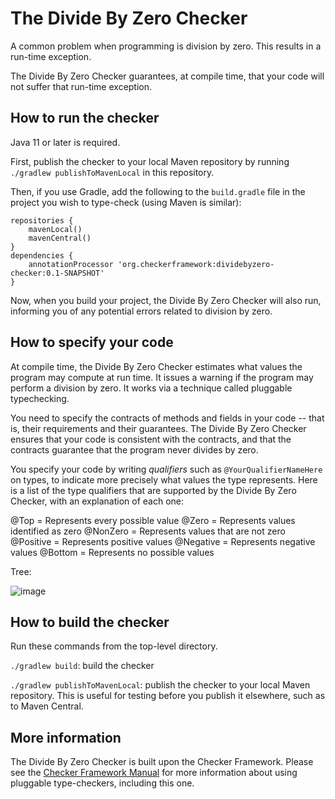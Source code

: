 # The Divide By Zero Checker

A common problem when programming is division by zero.
This results in a run-time exception.

The Divide By Zero Checker guarantees, at compile time, that your code will
not suffer that run-time exception.


## How to run the checker

Java 11 or later is required.

First, publish the checker to your local Maven repository by running
`./gradlew publishToMavenLocal` in this repository.

Then, if you use Gradle, add the following to the `build.gradle` file in
the project you wish to type-check (using Maven is similar):

```
repositories {
    mavenLocal()
    mavenCentral()
}
dependencies {
    annotationProcessor 'org.checkerframework:dividebyzero-checker:0.1-SNAPSHOT'
}
```

Now, when you build your project, the Divide By Zero Checker will also run,
informing you of any potential errors related to division by zero.


## How to specify your code

At compile time, the Divide By Zero Checker estimates what values the program
may compute at run time.  It issues a warning if the program may
perform a division by zero.
It works via a technique called pluggable typechecking.

You need to specify the contracts of methods and fields in your code --
that is, their requirements and their guarantees.  The Divide By Zero Checker
ensures that your code is consistent with the contracts, and that the
contracts guarantee that the program never divides by zero.

You specify your code by writing *qualifiers* such as `@YourQualifierNameHere`
on types, to indicate more precisely what values the type represents.
Here is a list of the type qualifiers that are supported by
the Divide By Zero Checker, with an explanation of each one:

@Top = Represents every possible value
@Zero = Represents values identified as zero
@NonZero = Represents values that are not zero
@Positive = Represents positive values
@Negative = Represents negative values
@Bottom = Represents no possible values

Tree:

![image](https://github.com/user-attachments/assets/23ebd5e9-ce48-448d-8594-7f5eb67dd13f)

## How to build the checker

Run these commands from the top-level directory.

`./gradlew build`: build the checker

`./gradlew publishToMavenLocal`: publish the checker to your local Maven repository.
This is useful for testing before you publish it elsewhere, such as to Maven Central.


## More information

The Divide By Zero Checker is built upon the Checker Framework.  Please see
the [Checker Framework Manual](https://checkerframework.org/manual/) for
more information about using pluggable type-checkers, including this one.
